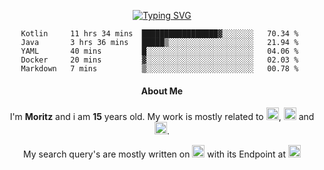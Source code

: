 <div align="center">  
  
[![Typing SVG](https://readme-typing-svg.herokuapp.com?font=Monaco&color=%23D3F5F7&size=29&center=true&vCenter=true&width=900&height=135&lines=Welcome;I'm+Moritz;I'm+15;I'm+from+Germany)](https://git.io/typing-svg)

<!--START_SECTION:waka-->
```text
Kotlin     11 hrs 34 mins  █████████████████▓░░░░░░░   70.34 % 
Java       3 hrs 36 mins   █████▒░░░░░░░░░░░░░░░░░░░   21.94 % 
YAML       40 mins         █░░░░░░░░░░░░░░░░░░░░░░░░   04.06 % 
Docker     20 mins         ▓░░░░░░░░░░░░░░░░░░░░░░░░   02.03 % 
Markdown   7 mins          ▒░░░░░░░░░░░░░░░░░░░░░░░░   00.78 % 
```
<!--END_SECTION:waka-->


#### About Me
I'm **Moritz** and i am **15** years old. My work is mostly related to 	<img src="https://img.shields.io/badge/docker-D3F5F7?style=for-the-badge&logo=docker&logoColor=red" height="20"/>, <img src="https://img.shields.io/badge/kotlin-D3F5F7?style=for-the-badge&logo=kotlin&logoColor=red" height="20"/> and <img src="https://img.shields.io/badge/Gradle-D3F5F7?style=for-the-badge&logo=Gradle&logoColor=red" height="20"/>.

My search query's are mostly written on <img src="https://img.shields.io/badge/Edge-D3F5F7?style=for-the-badge&logo=Microsoft-edge&logoColor=red" height="20"/> with its Endpoint at <img src="https://img.shields.io/badge/google-D3F5F7?style=for-the-badge&logo=google&logoColor=red" height="20"/>

</div>
  
